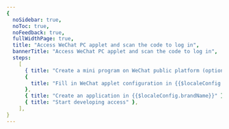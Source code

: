 ```yaml
---
{
  noSidebar: true,
  noToc: true,
  noFeedback: true,
  fullWidthPage: true,
  title: "Access WeChat PC applet and scan the code to log in",
  bannerTitle: "Access WeChat PC applet and scan the code to log in",
  steps:
    [
      { title: "Create a mini program on WeChat public platform (optional)" },
      {
        title: "Fill in WeChat applet configuration in {{$localeConfig.brandName}}",
      },
      { title: "Create an application in {{$localeConfig.brandName}}" },
      { title: "Start developing access" },
    ],
}
---
```


<IntegrationDetail backLink="/guides/connections/social"/>
